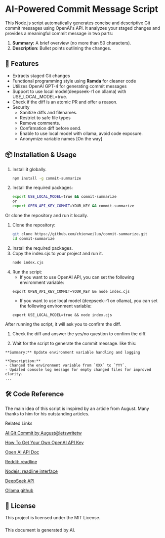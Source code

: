 # AI-Powered Commit Message Script

This Node.js script automatically generates concise and descriptive Git commit messages using OpenAI's API. It analyzes your staged changes and provides a meaningful commit message in two parts:

1. **Summary:** A brief overview (no more than 50 characters).
2. **Description:** Bullet points outlining the changes.

## 🚀 Features
- Extracts staged Git changes
- Functional programming style using **Ramda** for cleaner code
- Utilizes OpenAI GPT-4 for generating commit messages
- Support to use local model(deepseek-r1 on ollama) with USE_LOCAL_MODEL=true.
- Check if the diff is an atomic PR and offer a reason.
- Security
  - Sanitize diffs and filenames.
  - Restrict to safe file types
  - Remove comments.
  - Confirmation diff before send.
  - Enable to use local model with ollama, avoid code exposure.
  - Anonymize variable names [On the way]

## 📦 Installation & Usage

1. Install it globally.
   ```bash
   npm install -g commit-summarize
   ```

2. Install the required packages:
   ```bash
   export USE_LOCAL_MODEL=true && commit-summarize
   or
   export OPEN_API_KEY_COMMIT=YOUR_KEY && commit-summarize
   ```
Or clone the repository and run it locally.

1. Clone the repository:
   ```bash
   git clone https://github.com/chienweiluo/commit-summarize.git
   cd commit-summarize
   ```
2. Install the required packages.
3. Copy the index.cjs to your project and run it.
   ```bash
   node index.cjs
   ```
4. Run the script:
   - If you want to use OpenAI API, you can set the following environment variable:
   ```env
   export OPEN_API_KEY_COMMIT=YOUR_KEY && node index.cjs
   ```
   - If you want to use local model (deepseek-r1 on ollama), you can set the following environment variable:
   ```env
   export USE_LOCAL_MODEL=true && node index.cjs
   ```
After running the script, it will ask you to confirm the diff.

1. Check the diff and answer the yes/no question to confirm the diff.

2. Wait for the script to generate the commit message.
like this:
```
**Summary:** Update environment variable handling and logging

**Description:**
- Changed the environment variable from `XXX` to `YYY`.
- Updated console log message for empty changed files for improved clarity.
...
```

## 🛠️ Code Reference
The main idea of this script is inspired by an article from August. Many thanks to him for his outstanding articles.

Related Links

[AI Git Commit by August@letswritetw](https://medium.com/front-end-augustus-study-notes/ai-git-commit-4a544419fe4f)

[How To Get Your Own OpenAI API Key](https://medium.com/@lorenzozar/how-to-get-your-own-openai-api-key-f4d44e60c327)

[Open AI API Doc](https://openai.com/index/openai-api/)

[Reddit: readline](https://forum.freecodecamp.org/t/how-to-use-readline-function-in-javascript/228559)

[Nodejs: readline interface](https://nodejs.org/api/readline.html)

[DeepSeek API](https://api-docs.deepseek.com/)

[Ollama github](https://github.com/ollama/ollama/blob/main/docs/api.md)

## 📄 License
This project is licensed under the MIT License.

###
This document is generated by AI.
